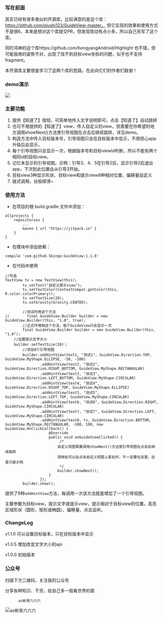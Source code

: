### 写在前面

其实已经有很多类似的开源库，比较满意的是这个库：https://github.com/qiushi123/GuideView-master，
但它实现的效果和使用方式不是很6，本来是想对这个库提交PR，但发现改动有点小多，所以自己另写了这个库。

同时鸿神的这个库https://github.com/hongyangAndroid/Highlight 也不错，但可能我用的姿势不对，出现了找不到目标view坐标的问题，似乎也不支持fragment。

本开源库主要借鉴学习了这两个库的思路，在此向它们的作者们致谢！

### demo演示

![](https://github.com/Sbingo/GuideView/raw/master/gif/guide.gif)

### 主要功能

 1. 提供【知道了】按钮，可简单地传入文字说明即可，点击【知道了】自动跳转
 2. 也可不用提供的【知道了】view，传入自定义的view，但需要在你希望的地方调用showNext()方法使引导视图在点击后继续跳转，详见demo。
 3. 构造方法中传入目标版本号，引导视图只会在目标版本中显示，不用担心app升级后会显示。
 4. 每个引导视图只会显示一次，根据版本号和目标viewId判断，所以不能有两个相同id的目标view。
 5. 记忆未显示的引导视图。示例：引导3、4、5在引导2后，显示引导2后退出app，下次到此位置会从引导3开始。
 6. 目标view3种显示形状、目标view和提示view8种相对位置、偏移量自定义
 7. 链式调用，丝般顺滑~

### 使用方法
 - 在项目的根 build.gradle 文件中添加：
 

```
allprojects {
    repositories {
        ...
        maven { url "https://jitpack.io" }
    }
}
```

 - 在模块中添加依赖：
 

```
compile 'com.github.Sbingo:GuideView:1.1.0'
```

 - 在代码中使用
```
//可选
TextView tv = new TextView(this);
        tv.setText("自定义提示view");
        tv.setTextColor(ContextCompat.getColor(this, R.color.colorPrimary));
        tv.setTextSize(20);
        tv.setGravity(Gravity.CENTER);

        //测试时用这个方法
//        final GuideView.Builder builder = new GuideView.Builder(this, "1.0", true);
        //正式环境用这个方法，每个GuideView只会显示一次
        final GuideView.Builder builder = new GuideView.Builder(this, "1.0");
	//设置提示文字大小
	builder.setTextSize(20)；
        //添加8个引导视图
        builder.addHintView(text1, "测试1", GuideView.Direction.TOP, GuideView.MyShape.ELLIPSE, -50, -200)
                .addHintView(text2, "测试2", GuideView.Direction.RIGHT_BOTTOM, GuideView.MyShape.RECTANGULAR)
                .addHintView(text3, "测试3", GuideView.Direction.LEFT_BOTTOM, GuideView.MyShape.CIRCULAR)
                .addHintView(text4, "测试4", GuideView.Direction.RIGHT_TOP, GuideView.MyShape.ELLIPSE)
                .addHintView(text5, "测试5", GuideView.Direction.LEFT_TOP, GuideView.MyShape.CIRCULAR)
                .addHintView(text6, "测试6", GuideView.Direction.RIGHT, GuideView.MyShape.CIRCULAR)
                .addHintView(text7, "测试7", GuideView.Direction.LEFT, GuideView.MyShape.CIRCULAR)
                .addHintView(text8, tv, GuideView.Direction.BOTTOM, GuideView.MyShape.RECTANGULAR, -100, 100, new GuideView.OnClickCallback() {
                    @Override
                    public void onGuideViewClicked() {
	                     /*
				        自定义视图需要调用showNext()方法使引导视图在点击后继续跳转
				        调用处可以在点击自定义视图上某处时，不一定要在这里，这里只是示例
				         */
                        builder.showNext();
                    }
                });
        builder.show();
```
提供了6种`addHintView`方法，每调用一次该方法就是增加了一个引导视图。

主要参数为目标view，提示文字或提示view，提示相对于目标view的位置，高亮区域形状（圆形、矩形或椭圆）、偏移量、点击监听。

### ChangeLog

v1.1.0 可以设置目标版本，只在目标版本中显示

v1.0.5 增加改变文字大小的api

v1.0.0 初始版本

### 公众号
扫描下方二维码，关注我的公众号 

分享各种知识、干货，给自己多一扇看世界的窗
    
          as彬哥六六六
![as彬哥六六六](https://s2.ax1x.com/2019/03/22/A8dPfA.jpg)
